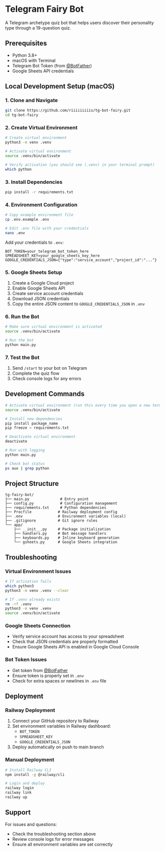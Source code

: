 # Telegram Fairy Bot

A Telegram archetype quiz bot that helps users discover their personality type through a 19-question quiz.

## Prerequisites

- Python 3.8+
- macOS with Terminal
- Telegram Bot Token (from [@BotFather](https://t.me/BotFather))
- Google Sheets API credentials

## Local Development Setup (macOS)

### 1. Clone and Navigate
```bash
git clone https://github.com/riiiiiiiiis/tg-bot-fairy.git
cd tg-bot-fairy
```

### 2. Create Virtual Environment
```bash
# Create virtual environment
python3 -m venv .venv

# Activate virtual environment
source .venv/bin/activate

# Verify activation (you should see (.venv) in your terminal prompt)
which python
```

### 3. Install Dependencies
```bash
pip install -r requirements.txt
```

### 4. Environment Configuration
```bash
# Copy example environment file
cp .env.example .env

# Edit .env file with your credentials
nano .env
```

Add your credentials to `.env`:
```env
BOT_TOKEN=your_telegram_bot_token_here
SPREADSHEET_KEY=your_google_sheets_key_here
GOOGLE_CREDENTIALS_JSON={"type":"service_account","project_id":"..."}
```

### 5. Google Sheets Setup
1. Create a Google Cloud project
2. Enable Google Sheets API
3. Create service account credentials
4. Download JSON credentials
5. Copy the entire JSON content to `GOOGLE_CREDENTIALS_JSON` in `.env`

### 6. Run the Bot
```bash
# Make sure virtual environment is activated
source .venv/bin/activate

# Run the bot
python main.py
```

### 7. Test the Bot
1. Send `/start` to your bot on Telegram
2. Complete the quiz flow
3. Check console logs for any errors

## Development Commands

```bash
# Activate virtual environment (run this every time you open a new terminal)
source .venv/bin/activate

# Install new dependencies
pip install package_name
pip freeze > requirements.txt

# Deactivate virtual environment
deactivate

# Run with logging
python main.py

# Check bot status
ps aux | grep python
```

## Project Structure

```
tg-fairy-bot/
├── main.py              # Entry point
├── config.py            # Configuration management
├── requirements.txt     # Python dependencies
├── Procfile            # Railway deployment config
├── .env                # Environment variables (local)
├── .gitignore          # Git ignore rules
└── app/
    ├── __init__.py     # Package initialization
    ├── handlers.py     # Bot message handlers
    ├── keyboards.py    # Inline keyboard generation
    └── gsheets.py      # Google Sheets integration
```

## Troubleshooting

### Virtual Environment Issues
```bash
# If activation fails
which python3
python3 -m venv .venv --clear

# If .venv already exists
rm -rf .venv
python3 -m venv .venv
source .venv/bin/activate
```

### Google Sheets Connection
- Verify service account has access to your spreadsheet
- Check that JSON credentials are properly formatted
- Ensure Google Sheets API is enabled in Google Cloud Console

### Bot Token Issues
- Get token from [@BotFather](https://t.me/BotFather)
- Ensure token is properly set in `.env`
- Check for extra spaces or newlines in `.env` file

## Deployment

### Railway Deployment
1. Connect your GitHub repository to Railway
2. Set environment variables in Railway dashboard:
   - `BOT_TOKEN`
   - `SPREADSHEET_KEY`
   - `GOOGLE_CREDENTIALS_JSON`
3. Deploy automatically on push to main branch

### Manual Deployment
```bash
# Install Railway CLI
npm install -g @railway/cli

# Login and deploy
railway login
railway link
railway up
```

## Support

For issues and questions:
- Check the troubleshooting section above
- Review console logs for error messages
- Ensure all environment variables are set correctly